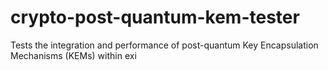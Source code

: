 # crypto-post-quantum-kem-tester
Tests the integration and performance of post-quantum Key Encapsulation Mechanisms (KEMs) within exi
